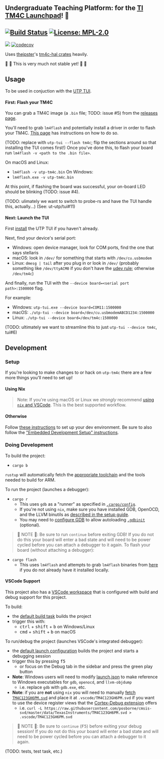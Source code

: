 ## Undergraduate Teaching Platform: for the [TI TM4C Launchpad](http://www.ti.com/tool/EK-TM4C123GXL)! 👷

[![Build Status](https://img.shields.io/endpoint.svg?url=https%3A%2F%2Factions-badge.atrox.dev%2Fut-utp%2Ftm4c%2Fbadge&style=for-the-badge)](https://github.com/ut-utp/tm4c/actions) [![License: MPL-2.0](https://img.shields.io/github/license/ut-utp/tm4c?color=orange&style=for-the-badge)](https://opensource.org/licenses/MPL-2.0)
--
[![](https://tokei.rs/b1/github/ut-utp/m4c)](https://github.com/ut-utp/tm4c) [![codecov](https://codecov.io/gh/ut-utp/tm4c/branch/master/graph/badge.svg)](https://codecov.io/gh/ut-utp/tm4c)

Uses [thejpster](https://github.com/thejpster/)'s [tm4c-hal crates](https://github.com/thejpster/tm4c-hal) heavily.

🐝 🚧 This is very much not stable yet! 🚧 🐝

## Usage

To be used in conjuction with the [UTP TUI](//github.com/ut-utp/tui.git).

#### First: Flash your TM4C

You can grab a TM4C image (a `.bin` file; TODO: issue #5) from the [releases page](https://github.com/ut-utp/tm4c/releases).

You'll need to grab `lm4flash` and potentially install a driver in order to flash your TM4C. [This page](https://github.com/ut-utp/.github/wiki/Dev-Environment-Setup#for-the-tm4c) has instructions on how to do so.

(TODO: replace with `utp-tui --flash tm4c`; flip the sections around so that installing the TUI comes first!)
Once you've done this, to flash your board run `lm4flash -v <path to the .bin file>`.

On macOS and Linux:
  - `lm4flash -v utp-tm4c.bin`
On Windows:
  - `lm4flash.exe -v utp-tm4c.bin`

At this point, if flashing the board was successful, your on-board LED should be blinking (TODO: issue #4).

(TODO: ulimately we want to switch to probe-rs and have the TUI handle this, actually...)
(See: ut-utp/tui#11)

#### Next: Launch the TUI

First [install](https://github.com/ut-utp/tui#usage) the UTP TUI if you haven't already.

Next, find your device's serial port:
  - Windows: open device manager, look for COM ports, find the one that says stellaris
  - macOS: look in `/dev/` for something that starts with `/dev/cu.usbmodem`
  - Linux: `dmesg | tail` after you plug in or look in `/dev/` (probably something like `/dev/ttyACM0` if you don't have the [udev rule](https://github.com/ut-utp/.github/wiki/Dev-Environment-Setup#for-the-tm4c); otherwise `/dev/tm4c`)

And finally, run the TUI with the `--device board=<serial port path>:1500000` flag.

For example:
  - Windows: `utp-tui.exe --device board=COM11:1500000`
  - macOS: `./utp-tui --device board=/dev/cu.usbmodemABCD1234:1500000`
  - Linux: `./utp-tui --device board=/dev/tm4c:1500000`

(TODO: ultimately we want to streamline this to just `utp-tui --device tm4c`, tui#6)

## Development

### Setup

If you're looking to make changes to or hack on `utp-tm4c` there are a few more things you'll need to set up!

#### Using Nix

> Note: If you're using macOS or Linux we _strongly_ recommend [using `nix` and VSCode](https://github.com/ut-utp/.github/wiki/Dev-Environment-Setup#using-nix). This is the best supported workflow.
#### Otherwise

Follow [these instructions](https://github.com/ut-utp/.github/wiki/Dev-Environment-Setup) to set up your dev environment. Be sure to also follow the ["Embedded Development Setup" instructions](https://github.com/ut-utp/.github/wiki/Dev-Environment-Setup#embedded-development-setup).

### Doing Development

To build the project:
  - `cargo b`

`rustup` will automatically fetch the [appropriate toolchain](rust-toolchain.toml) and the tools needed to build for ARM.

To run the project (launches a debugger):
  - `cargo r`
    + This uses `gdb` as a "runner" as specified in [`.cargo/config`](.cargo/config).
    + If you're not using `nix`, make sure you have installed GDB, OpenOCD, and the LLVM binutils as [described in the setup guide](https://github.com/ut-utp/.github/wiki/Dev-Environment-Setup#embedded-development-setup).
    + You may need to [configure GDB](https://sourceware.org/gdb/onlinedocs/gdb/Auto_002dloading-safe-path.html) to allow autoloading [`.gdbinit`](.gdbinit) (optional).

> 🚨 NOTE 🚨: Be sure to run `continue` before exiting GDB! If you do not do this your board will enter a bad state and will need to be power cycled before you can attach a debugger to it again.
To flash your board (without attaching a debugger):
  - `cargo flash`
    + This uses `lm4flash` and attempts to grab `lm4flash` binaries from [here](https://github.com/ut-utp/.github/wiki/lm4flash-Binaries) if you do not already have it installed locally.

#### VSCode Support

This project also has a [VSCode workspace](.vscode/tm4c.code-workspace) that is configured with build and debug support for this project.

To build:
  - the [default build task](.vscode/tasks.json) builds the project
  - trigger this with:
    * <kbd>ctrl</kbd> + <kbd>shift</kbd> + <kbd>b</kbd> on Windows/Linux
    * <kbd>cmd</kbd> + <kbd>shift</kbd> + <kbd>b</kbd> on macOS

To run/debug the project (launches VSCode's integrated debugger):
  - the [default launch configuration](.vscode/launch.json) builds the project and starts a debugging session
  - trigger this by pressing <kbd>f5</kbd>
    * or focus on the Debug tab in the sidebar and press the green play button
  - **Note**: Windows users will need to modify [launch.json](.vscode/launch.json) to make reference to Windows executables for `gdb`, `openocd`, and `llvm-objdump`
    * i.e. replace `gdb` with `gdb.exe`, etc.
  - **Note**: if you are **not** using `nix` you will need to manually [fetch `TM4C123GH6PM.svd`](https://github.com/ut-utp/tm4c/blob/55d67a9ed04ea08bdffff7abedfe8f70a349df23/flake.nix#L76-L79) and place it at `.vscode/TM4C123GH6PM.svd` if you want to use the device register views that the [Cortex-Debug extension](https://github.com/Marus/cortex-debug/wiki/Overview) offers
    * i.e. `curl -L https://raw.githubusercontent.com/posborne/cmsis-svd/master/data/TexasInstruments/TM4C123GH6PM.svd > .vscode/TM4C123GH6PM.svd`

> 🚨 NOTE 🚨: Be sure to `continue` (<kbd>F5</kbd>) before exiting your debug session! If you do not do this your board will enter a bad state and will need to be power cycled before you can attach a debugger to it again.

(TODO: tests, test task, etc.)
